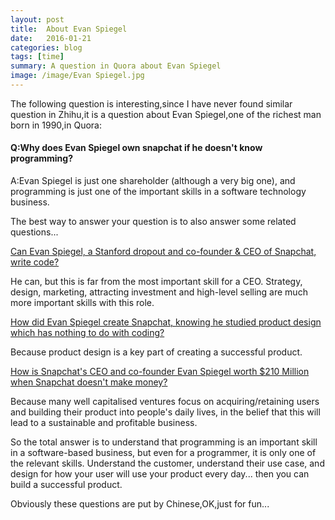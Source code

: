 ```yaml
---
layout: post
title:  About Evan Spiegel
date:   2016-01-21 
categories: blog
tags: [time]  
summary: A question in Quora about Evan Spiegel
image: /image/Evan Spiegel.jpg
---
```

The following question is interesting,since I have never found similar question in Zhihu,it is a question about Evan Spiegel,one of the richest man born in 1990,in Quora:

#### Q:Why does Evan Spiegel own snapchat if he doesn't know programming?

A:Evan Spiegel is just one shareholder (although a very big one), and programming is just one of the important skills in a software technology business.

The best way to answer your question is to also answer some related questions...

[Can Evan Spiegel, a Stanford dropout and co-founder & CEO of Snapchat, write code?](https://www.quora.com/Evan-Spiegel-1/Can-Evan-Spiegel-a-Stanford-dropout-and-co-founder-CEO-of-Snapchat-write-code)

He can, but this is far from the most important skill for a CEO. Strategy, design, marketing, attracting investment and high-level selling are much more important skills with this role.

[How did Evan Spiegel create Snapchat, knowing he studied product design which has nothing to do with coding?](https://www.quora.com/How-did-Evan-Spiegel-create-Snapchat-knowing-he-studied-product-design-which-has-nothing-to-do-with-coding)

Because product design is a key part of creating a successful product.

[How is Snapchat's CEO and co-founder Evan Spiegel worth $210 Million when Snapchat doesn't make money?](https://www.quora.com/How-is-Snapchats-CEO-and-co-founder-Evan-Spiegel-worth-210-Million-when-Snapchat-doesnt-make-money)

Because many well capitalised ventures focus on acquiring/retaining users and building their product into people's daily lives, in the belief that this will lead to a sustainable and profitable business.

So the total answer is to understand that programming is an important skill in a software-based business, but even for a programmer, it is only one of the relevant skills. Understand the customer, understand their use case, and design for how your user will use your product every day... then you can build a successful product.

Obviously these questions are put by Chinese,OK,just for fun...

